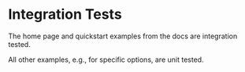 # Integration Tests

The home page and quickstart examples from the docs are integration tested.

All other examples, e.g., for specific options, are unit tested.
